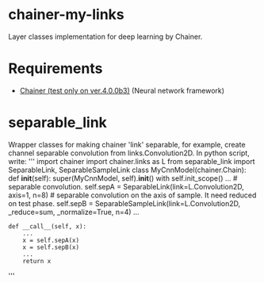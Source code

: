 # chainer-my-links
Layer classes implementation for deep learning by Chainer.

# Requirements
- [Chainer (test only on ver.4.0.0b3)](https://github.com/pfnet/chainer) (Neural network framework)

# separable_link
Wrapper classes for making chainer 'link' separable,
for example, create channel separable convolution from links.Convolution2D.
In python script, write:
'''
import chainer
import chainer.links as L
from separable_link import SeparableLink, SeparableSampleLink
class MyCnnModel(chainer.Chain):
    def __init__(self):
        super(MyCnnModel, self).__init__()
        with self.init_scope()
            ...
            # separable convolution.
            self.sepA = SeparableLink(link=L.Convolution2D, axis=1, n=8)
            # separable convolution on the axis of sample. It need reduced on test phase.
            self.sepB = SeparableSampleLink(link=L.Convolution2D, _reduce=sum, _normalize=True, n=4)
            ...

    def __call__(self, x):
        ...
        x = self.sepA(x)
        x = self.sepB(x)
        ...
        return x
'''
